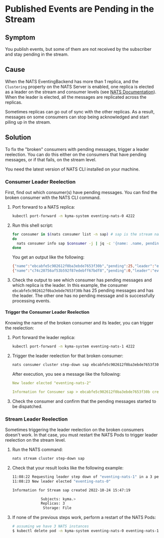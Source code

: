 
# Published Events are Pending in the Stream

## Symptom

You publish events, but some of them are not received by the subscriber and stay pending in the stream.

## Cause

When the NATS EventingBackend has more than 1 replica, and the `Clustering` property on the NATS Server is enabled, one replica is elected as a leader on the stream and consumer levels (see [NATS Documentation](https://docs.nats.io/running-a-nats-service/configuration/clustering/jetstream_clustering)).
When the leader is elected, all the messages are replicated across the replicas.

Sometimes replicas can go out of sync with the other replicas.
As a result, messages on some consumers can stop being acknowledged and start piling up in the stream.

## Solution

To fix the "broken" consumers with pending messages, trigger a leader reelection. You can do this either on the consumers that have pending messages, or if that fails, on the stream level.

You need the latest version of NATS CLI installed on your machine.

### Consumer Leader Reelection

First, find out which consumer(s) have pending messages. You can find the broken consumer with the NATS CLI command.

1. Port forward to a NATS replica:

   ```bash
   kubectl port-forward -n kyma-system eventing-nats-0 4222  

2. Run this shell script:

   ```bash
   for consumer in $(nats consumer list -n sap) # sap is the stream name
   do
     nats consumer info sap $consumer -j | jq -c '{name: .name, pending: .num_pending, leader: .cluster.leader}'
   done
   ```

   You get an output like the following:

   ```bash
   {"name":"ebcabfe5c902612f0ba3ebde7653f30b","pending":25,"leader":"eventing-nats-1"}
   {"name":"c74c20756af53b592f87edebff67bdf8","pending":0,"leader":"eventing-nats-0"}
   ```

3. Check the output to see which consumer has pending messages and which replica is the leader.
   In this example, the consumer `ebcabfe5c902612f0ba3ebde7653f30b` has 25 pending messages and has the leader.
   The other one has no pending message and is successfully processing events.

#### Trigger the Consumer Leader Reelection

Knowing the name of the broken consumer and its leader, you can trigger the reelection:

1. Port forward the leader replica:

   ```bash
   kubectl port-forward -n kyma-system eventing-nats-1 4222  
   ```

2. Trigger the leader reelection for that broken consumer:

   ```bash
   nats consumer cluster step-down sap ebcabfe5c902612f0ba3ebde7653f30b
   ```

   After execution, you see a message like the following:

   ```yaml
   New leader elected "eventing-nats-2"
   
   Information for Consumer sap > ebcabfe5c902612f0ba3ebde7653f30b created 2022-10-24T15:49:43+02:00
   ```

3. Check the consumer and confirm that the pending messages started to be dispatched.

### Stream Leader Reelection

Sometimes triggering the leader reelection on the broken consumers doesn't work. In that case, you must restart the NATS Pods to trigger leader reelection on the stream level.

1. Run the NATS command:

   ```bash
   nats stream cluster step-down sap
   ```

2. Check that your result looks like the following example:

   ```bash
   11:08:22 Requesting leader step down of "eventing-nats-1" in a 3 peer RAFT group
   11:08:23 New leader elected "eventing-nats-0"
   
   Information for Stream sap created 2022-10-24 15:47:19
   
                Subjects: kyma.>
                Replicas: 3
                 Storage: File
   ```


4. If none of the previous steps work, perform a restart of the NATS Pods:

   ```bash
   # assuming we have 3 NATS instances
   $ kubectl delete pod -n kyma-system eventing-nats-0 eventing-nats-1 eventing-nats-2 --wait=false
   ```
